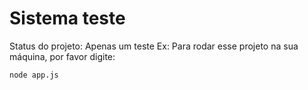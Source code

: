 <h1>Sistema teste</h1>
 Status do projeto: Apenas um teste
Ex: Para rodar esse projeto na sua máquina, por favor digite:

```
node app.js
```
